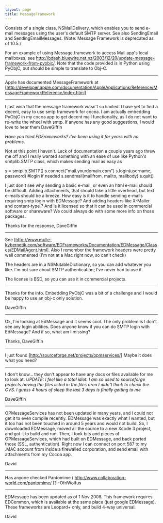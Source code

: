 ```yaml
---
layout: page
title: MessageFramework
---
```




Consists of a single class, NSMailDelivery, which enables you to send e-mail messages using the user's default SMTP server. See also SendingEmail and SendingEmailMessages. (Note: Message Framework is deprecated as of 10.5.)


For an example of using Message.framework to access Mail.app's local mailboxes, see http://bdash.bluewire.net.nz/2003/12/20/update-message-framework-from-pyobjc/.  Note that the code provided is in Python using PyObjC, but should be simple to translate to Obj-C.

----

Apple has documented MessageFramework at [http://developer.apple.com/documentation/AppleApplications/Reference/MessageFrameworkReference/index.html]

----

I just wish that the message framework wasn't so limited. I have yet to find a decent, easy to use smtp framework for cocoa. I am actually embedding PyObjC in my cocoa app to get decent mail functionality, as I do not want to re-write the wheel with smtp. If anyone has any good suggestions, I would love to hear them
DaveGiffin

*Have you tried EDFrameworks? I've been using it for years with no problems.*

Not at this point I haven't. Lack of documentation a couple years ago threw me off and I really wanted something with an ease of use like Python's smtplib.SMTP class, which makes sending mail as easy as
    
s = smtplib.SMTP()
s.connect("mail.yourdomain.com")
s.login(username, password) #login if needed
s.sendmail(mailfrom, mailto, mailbody)
s.quit()


I just don't see why sending a basic e-mail, or even an html e-mail should be difficult. Adding attachments, that should take a little overhead, but text e-mails should be a breeze. 
How easy is it to handle sending e-mails requiring smtp login with EDMessage? And adding headers like X-Mailer and content-type ?  And is it licensed so that it can be used in commercial software or shareware?
We could always do with some more info on those packages.

Thanks for the response,
DaveGiffin

----

See [http://www.mulle-kybernetik.com/software/EDFrameworks/Documentation/EDMessage/Classes/EDMailAgent.html]. Also I remember the framework headers were pretty well commented (I'm not at a Mac right now, so can't check)

The headers are in a NSMutableDictionary, so you can add whatever you like.  I'm not sure about SMTP authentication; I've never had to use it.

The license is BSD, so you can use it in commercial projects.

----

Thanks for the info. Embedding PyObjC was a bit of a challenge and I would be happy to use an obj-c only solution.

DaveGiffin

----

Ok, I'm looking at EdMessage and it seems cool. The only problem is I don't see any login abilities. Does anyone know if you can do SMTP login with EdMessage? And if so, what am I missing? 

Thanks,
DaveGiffin

----

I just found [http://sourceforge.net/projects/opmservices/] Maybe it does what you need?

---- 

I don't know... they don't appear to have any docs or files available for me to look at.
*UPDATE: I feel like a total idiot. I am so used to sourceforge projects having the files listed in the files area I didn't think to check the CVS. I guess 4 hours of sleep the last 3 days is finally getting to me*

DaveGiffin

----
OPMessageServices has not been updated in many years, and I could not get it to even compile recently. EDMessage was exactly what I wanted, but it too has not been touched in around 5 years and would not build. So, I downloaded EDMessage, moved all the source to a new Xcode 3 project, and got it to build and run. Then, I took bits and pieces of OPMessageServices, which had built on EDMessage, and back ported those (SSL, authentication). Right now I can connect on port 587 to my .MAC account from inside a firewalled corporation, and send email with attachments from my Cocoa app.

David

----

Has anyone checked Pantomime ( http://www.collaboration-world.com/pantomime/ )?
-OfriWolfus

----

EDMessage has been updated as of 1 Nov 2008. This framework requires EDCommon, which is available at the same place (just google EDMessage). These frameworks are Leopard+ only, and build 4-way universal. 

David

